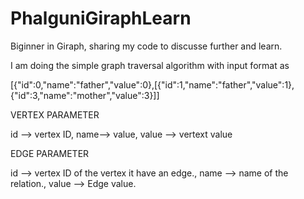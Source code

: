 # PhalguniGiraphLearn
Biginner in Giraph, sharing my code to discusse further and learn.

I am doing the simple graph traversal algorithm with input format as

[{"id":0,"name":"father","value":0},[{"id":1,"name":"father","value":1},{"id":3,"name":"mother","value":3}]]


VERTEX PARAMETER

id --> vertex ID,
name--> value,
value --> vertext value

EDGE PARAMETER

id --> vertex ID of the vertex it have an edge.,
name --> name of the relation.,
value --> Edge value.
